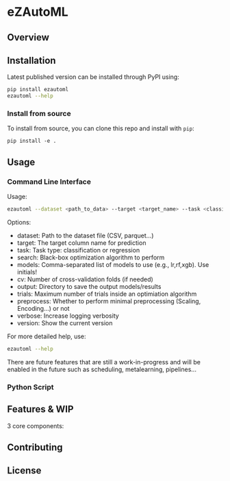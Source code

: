# eZAutoML 

## Overview

## Installation 

Latest published version can be installed through PyPI using:

```bash 
pip install ezautoml
ezautoml --help
```

### Install from source
To install from source, you can clone this repo and install with `pip`:

```
pip install -e .
```

## Usage

### Command Line Interface 

Usage:

```bash
ezautoml --dataset <path_to_data> --target <target_name> --task <classification|regression> --models <model1,model2,...> --cv <folds> --output <path_to_output>
```

Options:
- dataset: Path to the dataset file (CSV, parquet...)
- target: The target column name for prediction
- task: Task type: classification or regression
- search: Black-box optimization algorithm to perform
- models: Comma-separated list of models to use (e.g., lr,rf,xgb). Use initials!
- cv: Number of cross-validation folds (if needed)
- output: Directory to save the output models/results
- trials: Maximum number of trials inside an optimiation algorithm
- preprocess: Whether to perform minimal preprocessing (Scaling, Encoding...) or not
- verbose: Increase logging verbosity 
- version: Show the current version 

For more detailed help, use:

```bash
ezautoml --help
```

There are future features that are still a work-in-progress and will be enabled in the future such as scheduling, metalearning, pipelines...

### Python Script


## Features & WIP
3 core components:

## Contributing

## License 